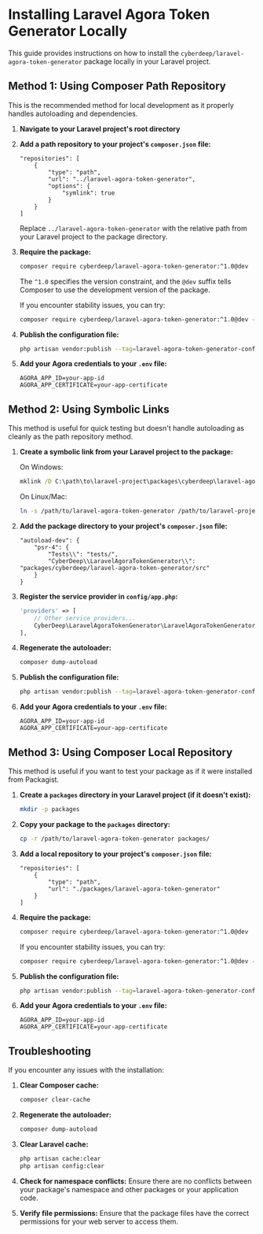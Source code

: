 # Installing Laravel Agora Token Generator Locally

This guide provides instructions on how to install the `cyberdeep/laravel-agora-token-generator` package locally in your Laravel project.

## Method 1: Using Composer Path Repository

This is the recommended method for local development as it properly handles autoloading and dependencies.

1. **Navigate to your Laravel project's root directory**

2. **Add a path repository to your project's `composer.json` file:**

   ```
   "repositories": [
       {
           "type": "path",
           "url": "../laravel-agora-token-generator",
           "options": {
               "symlink": true
           }
       }
   ]
   ```

   Replace `../laravel-agora-token-generator` with the relative path from your Laravel project to the package directory.

3. **Require the package:**

   ```bash
   composer require cyberdeep/laravel-agora-token-generator:^1.0@dev
   ```

   The `^1.0` specifies the version constraint, and the `@dev` suffix tells Composer to use the development version of the package.

   If you encounter stability issues, you can try:

   ```bash
   composer require cyberdeep/laravel-agora-token-generator:^1.0@dev --with-all-dependencies
   ```

4. **Publish the configuration file:**

   ```bash
   php artisan vendor:publish --tag=laravel-agora-token-generator-config
   ```

5. **Add your Agora credentials to your `.env` file:**

   ```
   AGORA_APP_ID=your-app-id
   AGORA_APP_CERTIFICATE=your-app-certificate
   ```

## Method 2: Using Symbolic Links

This method is useful for quick testing but doesn't handle autoloading as cleanly as the path repository method.

1. **Create a symbolic link from your Laravel project to the package:**

   On Windows:
   ```cmd
   mklink /D C:\path\to\laravel-project\packages\cyberdeep\laravel-agora-token-generator C:\path\to\laravel-agora-token-generator
   ```

   On Linux/Mac:
   ```bash
   ln -s /path/to/laravel-agora-token-generator /path/to/laravel-project/packages/cyberdeep/laravel-agora-token-generator
   ```

2. **Add the package directory to your project's `composer.json` file:**

   ```
   "autoload-dev": {
       "psr-4": {
           "Tests\\": "tests/",
           "CyberDeep\\LaravelAgoraTokenGenerator\\": "packages/cyberdeep/laravel-agora-token-generator/src"
       }
   }
   ```

3. **Register the service provider in `config/app.php`:**

   ```php
   'providers' => [
       // Other service providers...
       CyberDeep\LaravelAgoraTokenGenerator\LaravelAgoraTokenGeneratorServiceProvider::class,
   ],
   ```

4. **Regenerate the autoloader:**

   ```bash
   composer dump-autoload
   ```

5. **Publish the configuration file:**

   ```bash
   php artisan vendor:publish --tag=laravel-agora-token-generator-config
   ```

6. **Add your Agora credentials to your `.env` file:**

   ```
   AGORA_APP_ID=your-app-id
   AGORA_APP_CERTIFICATE=your-app-certificate
   ```

## Method 3: Using Composer Local Repository

This method is useful if you want to test your package as if it were installed from Packagist.

1. **Create a `packages` directory in your Laravel project (if it doesn't exist):**

   ```bash
   mkdir -p packages
   ```

2. **Copy your package to the `packages` directory:**

   ```bash
   cp -r /path/to/laravel-agora-token-generator packages/
   ```

3. **Add a local repository to your project's `composer.json` file:**

   ```
   "repositories": [
       {
           "type": "path",
           "url": "./packages/laravel-agora-token-generator"
       }
   ]
   ```

4. **Require the package:**

   ```bash
   composer require cyberdeep/laravel-agora-token-generator:^1.0@dev
   ```

   If you encounter stability issues, you can try:

   ```bash
   composer require cyberdeep/laravel-agora-token-generator:^1.0@dev --with-all-dependencies
   ```

5. **Publish the configuration file:**

   ```bash
   php artisan vendor:publish --tag=laravel-agora-token-generator-config
   ```

6. **Add your Agora credentials to your `.env` file:**

   ```
   AGORA_APP_ID=your-app-id
   AGORA_APP_CERTIFICATE=your-app-certificate
   ```

## Troubleshooting

If you encounter any issues with the installation:

1. **Clear Composer cache:**
   ```bash
   composer clear-cache
   ```

2. **Regenerate the autoloader:**
   ```bash
   composer dump-autoload
   ```

3. **Clear Laravel cache:**
   ```bash
   php artisan cache:clear
   php artisan config:clear
   ```

4. **Check for namespace conflicts:**
   Ensure there are no conflicts between your package's namespace and other packages or your application code.

5. **Verify file permissions:**
   Ensure that the package files have the correct permissions for your web server to access them.
